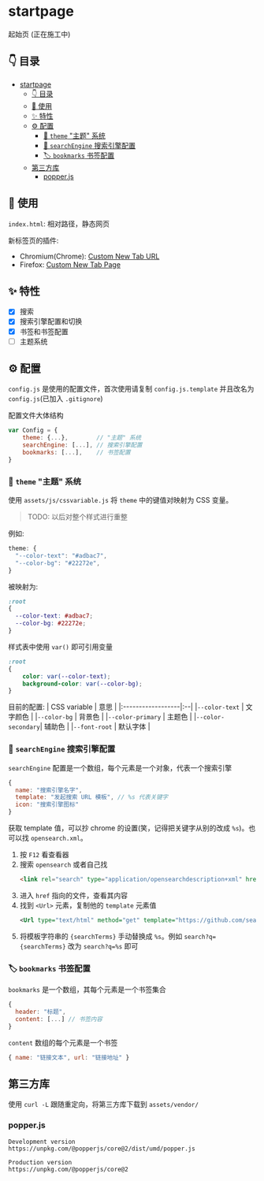 # startpage

起始页 (正在施工中)

## 👇 目录

- [startpage](#startpage)
  - [👇 目录](#-目录)
  - [🚀 使用](#-使用)
  - [✨ 特性](#-特性)
  - [⚙️ 配置](#️-配置)
    - [🎨 `theme` "主题" 系统](#-theme-主题-系统)
    - [🔎 `searchEngine` 搜索引擎配置](#-searchengine-搜索引擎配置)
    - [🏷️ `bookmarks` 书签配置](#️-bookmarks-书签配置)
  - [第三方库](#第三方库)
    - [popper.js](#popperjs)

## 🚀 使用

`index.html`: 相对路径，静态网页

新标签页的插件:
- Chromium(Chrome): [Custom New Tab URL](https://chrome.google.com/webstore/detail/custom-new-tab-url/mmjbdbjnoablegbkcklggeknkfcjkjia)
- Firefox: [Custom New Tab Page](https://addons.mozilla.org/en-US/firefox/addon/custom-new-tab-page/?src=search)

## ✨ 特性

- [x] 搜索
- [x] 搜索引擎配置和切换
- [x] 书签和书签配置
- [ ] 主题系统

## ⚙️ 配置

`config.js` 是使用的配置文件，首次使用请复制 `config.js.template` 并且改名为 `config.js`(已加入 `.gitignore`)

配置文件大体结构
```js
var Config = {
    theme: {...},        // "主题" 系统
    searchEngine: [...], // 搜索引擎配置
    bookmarks: [...],    // 书签配置
}
```

### 🎨 `theme` "主题" 系统

使用 `assets/js/cssvariable.js` 将 `theme` 中的键值对映射为 CSS 变量。

> TODO: 以后对整个样式进行重整

例如:
```js
theme: {
  "--color-text": "#adbac7",
  "--color-bg": "#22272e",
}
```
被映射为:
```css
:root
{
  --color-text: #adbac7;
  --color-bg: #22272e;
}
```
样式表中使用 `var()` 即可引用变量
```css
:root
{
    color: var(--color-text);
    background-color: var(--color-bg);
}
```

目前的配置:
| CSS variable      | 意思 |
|:------------------|:--|
|`--color-text`     | 文字颜色 |
|`--color-bg`       | 背景色 |
|`--color-primary`  | 主题色 |
|`--color-secondary`| 辅助色 |
|`--font-root`      | 默认字体 |

### 🔎 `searchEngine` 搜索引擎配置

`searchEngine` 配置是一个数组，每个元素是一个对象，代表一个搜索引擎

```js
{
  name: "搜索引擎名字",
  template: "发起搜索 URL 模板", // %s 代表关键字
  icon: "搜索引擎图标"
}
```

获取 template 值，可以抄 chrome 的设置(笑，记得把关键字从别的改成 `%s`)。也可以找 `opensearch.xml`。
1. 按 `F12` 看查看器
2. 搜索 `opensearch` 或者自己找 
   ```html
   <link rel="search" type="application/opensearchdescription+xml" href="..." title="...">
   ```
3. 进入 `href` 指向的文件，查看其内容
4. 找到 `<Url>` 元素，复制他的 `template` 元素值
   ```xml
   <Url type="text/html" method="get" template="https://github.com/search?q={searchTerms}&ref=opensearch"/>
   ```
5. 将模板字符串的 `{searchTerms}` 手动替换成 `%s`。例如 `search?q={searchTerms}` 改为 `search?q=%s` 即可

### 🏷️ `bookmarks` 书签配置

`bookmarks` 是一个数组，其每个元素是一个书签集合

```js
{
  header: "标题",
  content: [...] // 书签内容
}
```

`content` 数组的每个元素是一个书签

```js
{ name: "链接文本", url: "链接地址" }
```

## 第三方库

使用 `curl -L` 跟随重定向，将第三方库下载到 `assets/vendor/`

### popper.js

```
Development version
https://unpkg.com/@popperjs/core@2/dist/umd/popper.js

Production version
https://unpkg.com/@popperjs/core@2
```
